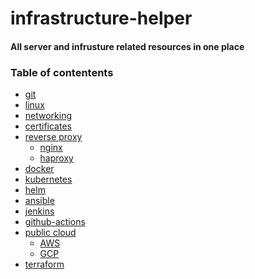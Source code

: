 # infrastructure-helper
#### All server and infrusture related resources in one place

### Table of contentents
- [git](./git/README.md)
- [linux]()
- [networking]()
- [certificates]()
- [reverse proxy](./reverse-proxy/README.md)
    - [nginx](./reverse-proxy/nginx/README.md)
    - [haproxy](./reverse-proxy/haproxy/README.md)
- [docker]()
- [kubernetes]()
- [helm]()
- [ansible]()
- [jenkins]()
- [github-actions]()
- [public cloud]()
    - [AWS]()
    - [GCP]()
- [terraform]()
